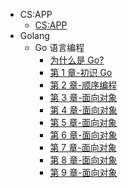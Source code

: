 * CS:APP
  * [CS:APP](CSAPP/CSAPP.md)
* Golang
  * Go 语言编程
    * [为什么是 Go?](Golang/GoProgrammingLanguage/ch0-WhyGo.md)
    * [第 1 章-初识 Go](Golang/GoProgrammingLanguage/ch1-语言特性.md)
    * [第 2 章-顺序编程](Golang/GoProgrammingLanguage/ch2-顺序编程.mG)
    * [第 3 章-面向对象](Golang/GoProgrammingLanguage/ch3-面向对象.md)
    * [第 4 章-面向对象](Golang/GoProgrammingLanguage/ch4-并发基础.md)
    * [第 5 章-面向对象](Golang/GoProgrammingLanguage/ch3-面向对象.md)
    * [第 6 章-面向对象](Golang/GoProgrammingLanguage/ch3-面向对象.md)
    * [第 7 章-面向对象](Golang/GoProgrammingLanguage/ch3-面向对象.md)
    * [第 8 章-面向对象](Golang/GoProgrammingLanguage/ch3-面向对象.md)
    * [第 9 章-面向对象](Golang/GoProgrammingLanguage/ch3-面向对象.md)